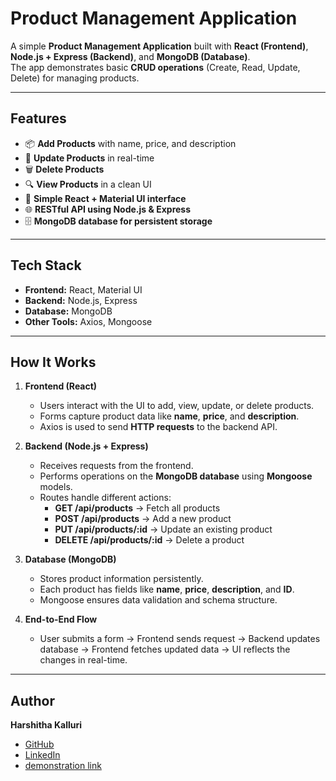 # Product Management Application

A simple **Product Management Application** built with **React (Frontend)**, **Node.js + Express (Backend)**, and **MongoDB (Database)**.  
The app demonstrates basic **CRUD operations** (Create, Read, Update, Delete) for managing products.

---

## Features

- 📦 **Add Products** with name, price, and description  
- 📝 **Update Products** in real-time  
- 🗑️ **Delete Products**  
- 🔍 **View Products** in a clean UI  
- 🎨 **Simple React + Material UI interface**  
- 🌐 **RESTful API using Node.js & Express**  
- 🗄️ **MongoDB database for persistent storage**  

---

## Tech Stack

- **Frontend:** React, Material UI  
- **Backend:** Node.js, Express  
- **Database:** MongoDB  
- **Other Tools:** Axios, Mongoose  

---

## How It Works

1. **Frontend (React)**
   - Users interact with the UI to add, view, update, or delete products.
   - Forms capture product data like **name**, **price**, and **description**.
   - Axios is used to send **HTTP requests** to the backend API.

2. **Backend (Node.js + Express)**
   - Receives requests from the frontend.
   - Performs operations on the **MongoDB database** using **Mongoose** models.
   - Routes handle different actions:
     - **GET /api/products** → Fetch all products  
     - **POST /api/products** → Add a new product  
     - **PUT /api/products/:id** → Update an existing product  
     - **DELETE /api/products/:id** → Delete a product  

3. **Database (MongoDB)**
   - Stores product information persistently.
   - Each product has fields like **name**, **price**, **description**, and **ID**.
   - Mongoose ensures data validation and schema structure.

4. **End-to-End Flow**
   - User submits a form → Frontend sends request → Backend updates database → Frontend fetches updated data → UI reflects the changes in real-time.

---

## Author

**Harshitha Kalluri**  
- [GitHub](https://github.com/harshi373/Product_Management_Application) 
- [LinkedIn](https://www.linkedin.com/in/harshitha-kalluri-57449b253/)
- [demonstration link]( https://github.com/harshi373/Product_Management_Application)
